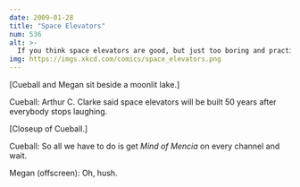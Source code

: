 ```yaml
---
date: 2009-01-28
title: "Space Elevators"
num: 536
alt: >-
  If you think space elevators are good, but just too boring and practical, check out the 'space fountain'.
img: https://imgs.xkcd.com/comics/space_elevators.png
---
```

[Cueball and Megan sit beside a moonlit lake.]

Cueball: Arthur C. Clarke said space elevators will be built 50 years after everybody stops laughing.

[Closeup of Cueball.]

Cueball: So all we have to do is get *Mind of Mencia* on every channel and wait.

Megan (offscreen): Oh, hush.